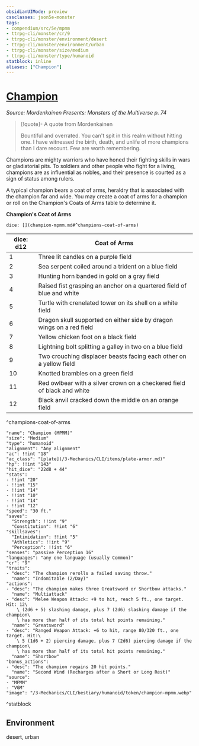 ```yaml
---
obsidianUIMode: preview
cssclasses: json5e-monster
tags:
- compendium/src/5e/mpmm
- ttrpg-cli/monster/cr/9
- ttrpg-cli/monster/environment/desert
- ttrpg-cli/monster/environment/urban
- ttrpg-cli/monster/size/medium
- ttrpg-cli/monster/type/humanoid
statblock: inline
aliases: ["Champion"]
---
```

# [Champion](3-Mechanics\CLI\bestiary\humanoid/champion-mpmm.md)
*Source: Mordenkainen Presents: Monsters of the Multiverse p. 74*  

> [!quote]- A quote from Mordenkainen  
> 
> Bountiful and overrated. You can't spit in this realm without hitting one. I have witnessed the birth, death, and unlife of more champions than I dare recount. Few are worth remembering.

Champions are mighty warriors who have honed their fighting skills in wars or gladiatorial pits. To soldiers and other people who fight for a living, champions are as influential as nobles, and their presence is courted as a sign of status among rulers.

A typical champion bears a coat of arms, heraldry that is associated with the champion far and wide. You may create a coat of arms for a champion or roll on the Champion's Coats of Arms table to determine it.

**Champion's Coat of Arms**

`dice: [](champion-mpmm.md#^champions-coat-of-arms)`

| dice: d12 | Coat of Arms |
|-----------|--------------|
| 1 | Three lit candles on a purple field |
| 2 | Sea serpent coiled around a trident on a blue field |
| 3 | Hunting horn banded in gold on a gray field |
| 4 | Raised fist grasping an anchor on a quartered field of blue and white |
| 5 | Turtle with crenelated tower on its shell on a white field |
| 6 | Dragon skull supported on either side by dragon wings on a red field |
| 7 | Yellow chicken foot on a black field |
| 8 | Lightning bolt splitting a galley in two on a blue field |
| 9 | Two crouching displacer beasts facing each other on a yellow field |
| 10 | Knotted brambles on a green field |
| 11 | Red owlbear with a silver crown on a checkered field of black and white |
| 12 | Black anvil cracked down the middle on an orange field |
^champions-coat-of-arms

```statblock
"name": "Champion (MPMM)"
"size": "Medium"
"type": "humanoid"
"alignment": "Any alignment"
"ac": !!int "18"
"ac_class": "[plate](/3-Mechanics/CLI/items/plate-armor.md)"
"hp": !!int "143"
"hit_dice": "22d8 + 44"
"stats":
- !!int "20"
- !!int "15"
- !!int "14"
- !!int "10"
- !!int "14"
- !!int "12"
"speed": "30 ft."
"saves":
  "Strength": !!int "9"
  "Constitution": !!int "6"
"skillsaves":
  "Intimidation": !!int "5"
  "Athletics": !!int "9"
  "Perception": !!int "6"
"senses": "passive Perception 16"
"languages": "any one language (usually Common)"
"cr": "9"
"traits":
- "desc": "The champion rerolls a failed saving throw."
  "name": "Indomitable (2/Day)"
"actions":
- "desc": "The champion makes three Greatsword or Shortbow attacks."
  "name": "Multiattack"
- "desc": "Melee Weapon Attack: +9 to hit, reach 5 ft., one target. Hit: 12\
    \ (2d6 + 5) slashing damage, plus 7 (2d6) slashing damage if the champion\
    \ has more than half of its total hit points remaining."
  "name": "Greatsword"
- "desc": "Ranged Weapon Attack: +6 to hit, range 80/320 ft., one target. Hit:\
    \ 5 (1d6 + 2) piercing damage, plus 7 (2d6) piercing damage if the champion\
    \ has more than half of its total hit points remaining."
  "name": "Shortbow"
"bonus_actions":
- "desc": "The champion regains 20 hit points."
  "name": "Second Wind (Recharges after a Short or Long Rest)"
"source":
- "MPMM"
- "VGM"
"image": "/3-Mechanics/CLI/bestiary/humanoid/token/champion-mpmm.webp"
```
^statblock

## Environment

desert, urban